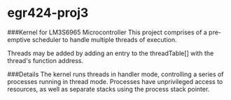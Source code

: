 # egr424-proj3
###Kernel for LM3S6965 Microcontroller
This project comprises of a pre-emptive scheduler to handle multiple threads of execution.

Threads may be added by adding an entry to the threadTable[] with the thread's function address.

###Details
The kernel runs threads in handler mode, controlling a series of processes running in thread mode. Processes have unprivileged access to resources, as well as separate stacks using the process stack pointer.
